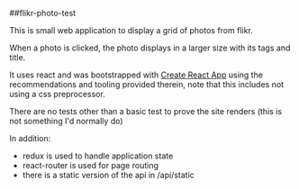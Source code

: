 ##flikr-photo-test

This is small web application to display a grid of photos from flikr.  
 
When a photo is clicked, the photo displays in a larger size with its tags and title. 

It uses react and was bootstrapped with [Create React App](https://github.com/facebookincubator/create-react-app) 
using the recommendations and tooling provided therein, note that this includes not using a css preprocessor.

There are no tests other than a basic test to prove the site renders (this is not something I'd normally do)

In addition:

- redux is used to handle application state
- react-router is used for page routing 
- there is a static version of the api in /api/static 








